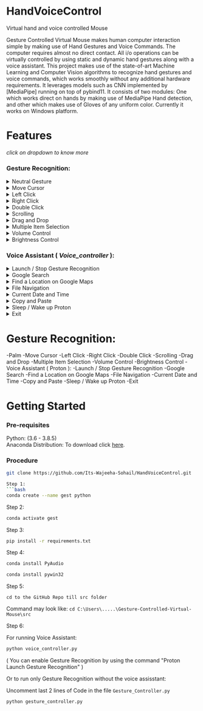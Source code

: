 # HandVoiceControl
Virtual hand and voice controlled Mouse

Gesture Controlled Virtual Mouse makes human computer interaction simple by making use of Hand Gestures and Voice Commands. The computer requires almost no direct contact. All i/o operations can be virtually controlled by using static and dynamic hand gestures along with a voice assistant. This project makes use of the state-of-art Machine Learning and Computer Vision algorithms to recognize hand gestures and voice commands, which works smoothly without any additional hardware requirements. It leverages models such as CNN implemented by [MediaPipe] running on top of pybind11. It consists of two modules: One which works direct on hands by making use of MediaPipe Hand detection, and other which makes use of Gloves of any uniform color. Currently it works on Windows platform.

# Features
 _click on dropdown to know more_ <br>

### Gesture Recognition:
<details>
<summary>Neutral Gesture</summary>
 <figure>

  <figcaption>Neutral Gesture. Used to halt/stop execution of current gesture.</figcaption>
</figure>
</details>
 

<details>
<summary>Move Cursor</summary>

  <figcaption>Cursor is assigned to the midpoint of index and middle fingertips. This gesture moves the cursor to the desired location. Speed of the cursor movement is proportional to the speed of hand.</figcaption>
</details>

<details>
<summary>Left Click</summary>

 <figcaption>Gesture for single left click</figcaption>
</details>

<details>
<summary>Right Click</summary>

 <figcaption>Gesture for single right click</figcaption>
</details>

<details>
<summary>Double Click</summary>

 <figcaption>Gesture for double click</figcaption>
</details>

<details>
<summary>Scrolling</summary>

 <figcaption>Dynamic Gestures for horizontal and vertical scroll. The speed of scroll is proportional to the distance moved by pinch gesture from start point. Vertical and Horizontal scrolls are controlled by vertical and horizontal pinch movements respectively.</figcaption>
</details>

<details>
<summary>Drag and Drop</summary>

 <figcaption>Gesture for drag and drop functionality. Can be used to move/tranfer files from one directory to other.</figcaption>
</details>

<details>
<summary>Multiple Item Selection</summary>

 <figcaption>Gesture to select multiple items</figcaption>
</details>

<details>
<summary>Volume Control</summary>

 <figcaption>Dynamic Gestures for Volume control. The rate of increase/decrease of volume is proportional to the distance moved by pinch gesture from start point. </figcaption>
</details>

<details>
<summary>Brightness Control</summary>

 <figcaption>Dynamic Gestures for Brightness control. The rate of increase/decrease of brightness is proportional to the distance moved by pinch gesture from start point. </figcaption>
</details>

### Voice Assistant ( ***Voice_controller*** ):
<details>
<summary>Launch / Stop  Gesture Recognition</summary>

    <code> Voice_controller Launch Gesture Recognition </code><br>
    Turns on webcam for hand gesture recognition.
  </li>
  <li>
    <code> Voice_controller Stop Gesture Recognition </code><br>
    Turns off webcam and stops gesture recognition.
    (Termination of Gesture controller can also be done via pressing <code>Enter</code> key in webcam window)
   </li>
</ul>
</details>

<details>
<summary>Google Search</summary>

  <li>
    <code>Voice_controller search {text_you_wish_to_search}</code><br>
    Opens a new tab on Chrome Browser if it is running, else opens a new window. Searches the given text on Google.
  </li>
</ul>
</details>

<details>
<summary>Find a Location on Google Maps</summary>

      <code>Voice_controller Find a Location</code><br>
      Will ask the user for the location to be searched.
    </li>
    <li> 
      <code>{Location_you_wish_to_find}</code><br>
      Will find the required location on Google Maps in a new Chrome tab.
    </li>
  </ol>
</details>

<details>
<summary>File Navigation</summary>

      <code>Voice_controller list files</code> / <code> Proton list </code><br>
      Will list the files and respective file_numbers in your Current Directory (by default C:)
    </li>
    <li>  
      <code> Voice_controller open {file_number} </code><br>
      Opens the file / directory corresponding to specified file_number.
    </li>
    <li>
      <code>Voice_controller go back </code> / <code> Proton back </code><br>
      Changes the Current Directory to Parent Directory and lists the files.
    </li>
  </ul>
</details>

<details>
<summary>Current Date and Time</summary>

      <code> Voice_controller what is today's date </code> / <code> Voice_controller date </code><br>
      <code> Voice_controller what is the time </code> / <code> Voice_controller time </code><br>
      Returns the current date and time.
    </li>
  </ul>
</details>

<details>
<summary>Copy and Paste</summary>

      <code> Voice_controller Copy </code><br>
      Copies the selected text to clipboard.<br>
    </li>
    <li>
      <code> Voice_controller Paste </code><br>
      Pastes the copied text.
    </li>
  </ul>
</details>

<details>
<summary>Sleep / Wake up Proton</summary>
       <code> Voice_controller bye </code><br>
      Pauses voice command execution till the assistant is woken up.
    </li>
    <li>
      Wake up<br>
      <code> Voice_controller wake up </code><br>
      Resumes voice command execution.
    </li>
  </ul>
</details>

<details>
<summary>Exit</summary>
      <code> Voice_controller Exit </code> <br>
      Terminates the voice assisstant thread. GUI window needs to be closed manually.
    </li>
  </ul>
</details>

# Gesture Recognition:
-Palm
-Move Cursor
-Left Click
-Right Click
-Double Click
-Scrolling
-Drag and Drop
-Multiple Item Selection
-Volume Control
-Brightness Control
-Voice Assistant ( Proton ):
-Launch / Stop Gesture Recognition
-Google Search
-Find a Location on Google Maps
-File Navigation
-Current Date and Time
-Copy and Paste
-Sleep / Wake up Proton
-Exit


# Getting Started

  ### Pre-requisites
  
  Python: (3.6 - 3.8.5)<br>
  Anaconda Distribution: To download click [here](https://www.anaconda.com/products/individual).
  
  ### Procedure
  ```bash
  git clone https://github.com/Its-Wajeeha-Sohail/HandVoiceControl.git
  
  Step 1: 
  ```bash
  conda create --name gest python
  ```
  
  Step 2:
  ```bash
  conda activate gest
  ```
  
  Step 3:
  ```bash
  pip install -r requirements.txt
  ```
  
  Step 4:
  ```bash 
  conda install PyAudio
  ```
  ```bash 
  conda install pywin32
  ```
  
  Step 5:
  ``` 
  cd to the GitHub Repo till src folder
  ```
  Command may look like: `cd C:\Users\.....\Gesture-Controlled-Virtual-Mouse\src`
  
  Step 6:
  
  For running Voice Assistant:
  ```bash 
  python voice_controller.py
  ```
  ( You can enable Gesture Recognition by using the command "Proton Launch Gesture Recognition" )
  
  Or to run only Gesture Recognition without the voice assisstant:
  
  Uncomment last 2 lines of Code in the file `Gesture_Controller.py`
  ```bash 
  python gesture_controller.py
  ```
